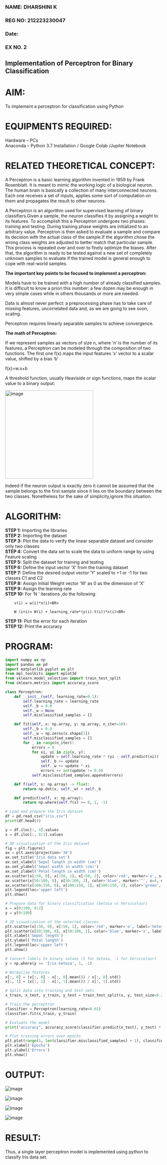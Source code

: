 <H3>NAME: DHARSHINI K</H3>
<H3>REG NO: 212223230047</H3>
<H3>Date:</H3>
<H3>EX NO. 2 </H3>

## Implementation of Perceptron for Binary Classification

# AIM:
To implement a perceptron for classification using Python<BR>

# EQUIPMENTS REQUIRED:
Hardware – PCs<BR>
Anaconda – Python 3.7 Installation / Google Colab /Jupiter Notebook

# RELATED THEORETICAL CONCEPT:
A Perceptron is a basic learning algorithm invented in 1959 by Frank Rosenblatt. It is meant to mimic the working logic of a biological neuron. The human brain is basically a collection of many interconnected neurons. Each one receives a set of inputs, applies some sort of computation on them and propagates the result to other neurons.<BR>

A Perceptron is an algorithm used for supervised learning of binary classifiers.Given a sample, the neuron classifies it by assigning a weight to its features. To accomplish this a Perceptron undergoes two phases: training and testing. During training phase weights are initialized to an arbitrary value. Perceptron is then asked to evaluate a sample and compare its decision with the actual class of the sample.If the algorithm chose the wrong class weights are adjusted to better match that particular sample. This process is repeated over and over to finely optimize the biases. After that, the algorithm is ready to be tested against a new set of completely unknown samples to evaluate if the trained model is general enough to cope with real-world samples.<BR>

<b>The important key points to be focused to implement a perceptron:</b><BR>

Models have to be trained with a high number of already classified samples. It is difficult to know a priori this number: a few dozen may be enough in very simple cases while in others thousands or more are needed.<BR>

Data is almost never perfect: a preprocessing phase has to take care of missing features, uncorrelated data and, as we are going to see soon, scaling.<BR>

Perceptron requires linearly separable samples to achieve convergence.<BR>

<b>The math of Perceptron:</b><BR>

If we represent samples as vectors of size n, where ‘n’ is the number of its features, a Perceptron can be modeled through the composition of two functions. The first one f(x) maps the input features  ‘x’  vector to a scalar value, shifted by a bias ‘b’<BR>

f(x)=w.x+b<br>

A threshold function, usually Heaviside or sign functions, maps the scalar value to a binary output:<br>

<img width="283" alt="image" src="https://github.com/Lavanyajoyce/Ex-2--NN/assets/112920679/c6d2bd42-3ec1-42c1-8662-899fa450f483">

Indeed if the neuron output is exactly zero it cannot be assumed that the sample belongs to the first sample since it lies on the boundary between the two classes. Nonetheless for the sake of simplicity,ignore this situation.<BR>

# ALGORITHM:

<b>STEP 1:</b> Importing the libraries<BR>
<b>STEP 2:</b> Importing the dataset<BR>
<b>STEP 3:</b> Plot the data to verify the linear separable dataset and consider only two classes<BR>
<b>STEP 4:</b> Convert the data set to scale the data to uniform range by using Feature scaling<BR>
<b>STEP 5:</b> Split the dataset for training and testing<BR>
<b>STEP 6:</b> Define the input vector ‘X’ from the training dataset<BR>
<b>STEP 7:</b> Define the desired output vector ‘Y’ scaled to +1 or -1 for two classes C1 and C2<BR>
<b>STEP 8:</b> Assign Initial Weight vector ‘W’ as 0 as the dimension of ‘X’<br>
<b>STEP 9:</b> Assign the learning rate<BR>
<b>STEP 10:</b> For ‘N ‘ iterations ,do the following:<BR>

        v(i) = w(i)*x(i)<BR>
         
        W (i+i)= W(i) + learning_rate*(y(i)-t(i))*x(i)<BR>
<b>STEP 11:</b> Plot the error for each iteration <BR>
<b>STEP 12:</b> Print the accuracy<BR>

# PROGRAM:

```python
import numpy as np
import pandas as pd
import matplotlib.pyplot as plt
from mpl_toolkits import mplot3d
from sklearn.model_selection import train_test_split
from sklearn.metrics import accuracy_score

class Perceptron:
    def __init__(self, learning_rate=0.1):
        self.learning_rate = learning_rate
        self._b = 0.0
        self._w = None
        self.misclassified_samples = []

    def fit(self, x: np.array, y: np.array, n_iter=10):
        self._b = 0.0
        self._w = np.zeros(x.shape[1])
        self.misclassified_samples = []
        for _ in range(n_iter):
            errors = 0
            for xi, yi in zip(x, y):
                update = self.learning_rate * (yi - self.predict(xi))
                self._b += update
                self._w += update * xi
                errors += int(update != 0.0)
            self.misclassified_samples.append(errors)

    def f(self, x: np.array) -> float:
        return np.dot(x, self._w) + self._b

    def predict(self, x: np.array):
        return np.where(self.f(x) >= 0, 1, -1)

# Load and prepare the Iris dataset
df = pd.read_csv("iris.csv")
print(df.head())

y = df.iloc[:, 4].values
x = df.iloc[:, 0:3].values

# 3D visualization of the Iris dataset
fig = plt.figure()
ax = plt.axes(projection='3d')
ax.set_title('Iris data set')
ax.set_xlabel('Sepal length in width (cm)')
ax.set_ylabel('Sepal width in width (cm)')
ax.set_zlabel('Petal length in width (cm)')
ax.scatter(x[:50, 0], x[:50, 1], x[:50, 2], color='red', marker='o', s=4, edgecolor='red', label='Iris Setosa')
ax.scatter(x[50:100, 0], x[50:100, 2], color='blue', marker='^', s=4, edgecolor='blue', label='Iris Versicolour')
ax.scatter(x[100:150, 0], x[100:150, 1], x[100:150, 2], color='green', marker='x', s=4, edgecolor='green', label='Iris Virginica')
plt.legend(loc='upper left')
plt.show()

# Prepare data for binary classification (Setosa vs Versicolour)
x = x[0:100, 0:2]
y = y[0:100]

# 2D visualization of the selected classes
plt.scatter(x[:50, 0], x[:50, 1], color='red', marker='o', label='Setosa')
plt.scatter(x[50:100, 0], x[50:100, 1], color='blue', marker='x', label='Versicolour')
plt.xlabel('Sepal length')
plt.ylabel('Petal length')
plt.legend(loc='upper left')
plt.show()

# Convert labels to binary values (1 for Setosa, -1 for Versicolour)
y = np.where(y == 'Iris-Setosa', 1, -1)

# Normalize features
x[:, 0] = (x[:, 0] - x[:, 0].mean()) / x[:, 0].std()
x[:, 1] = (x[:, 1] - x[:, 1].mean()) / x[:, 1].std()

# Split data into training and test sets
x_train, x_test, y_train, y_test = train_test_split(x, y, test_size=0.25, random_state=0)

# Train the perceptron
classifier = Perceptron(learning_rate=0.01)
classifier.fit(x_train, y_train)

# Evaluate the model
print("accuracy", accuracy_score(classifier.predict(x_test), y_test) * 100)

# Plot training errors over epochs
plt.plot(range(1, len(classifier.misclassified_samples) + 1), classifier.misclassified_samples, marker='o')
plt.xlabel('Epochs')
plt.ylabel('Errors')
plt.show()
```    

# OUTPUT:

![image](https://github.com/user-attachments/assets/6450f380-eab8-4c2c-9a4c-3c690a3bcb80)

![image](https://github.com/user-attachments/assets/6cbb88fd-6830-467c-805e-effbd1f8c038)

![image](https://github.com/user-attachments/assets/f34c6bb2-7a1a-4b4c-a235-33ff2613e329)

![image](https://github.com/user-attachments/assets/d981f892-1b22-452d-8886-f5cab9785805)

# RESULT:

Thus, a single layer perceptron model is implemented using python to classify Iris data set.

 
